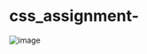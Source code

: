 ﻿# css_assignment-

![image](https://user-images.githubusercontent.com/107704648/230206359-b62647b4-4b3f-4742-a561-fcf647a1441c.png)

